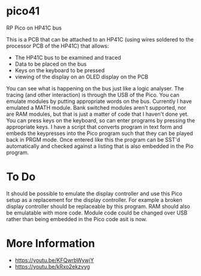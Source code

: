 # pico41
RP Pico on HP41C bus

This is a PCB that can be attached to an HP41C (using wires soldered to the processor PCB of the HP41C) that allows:

* The HP41C bus to be examined and traced
* Data to be placed on the bus
* Keys on the keyboard to be pressed
* viewing of the display on an OLED display on the PCB

You can see what is happening on the bus just like a logic analyser. The tracing (and other interaction) is through the USB of the Pico.
You can emulate modules by putting appropriate words on the bus. Currently I have emulated a MATH module. Bank switched modules aren't supported, nor are RAM modules, but that is just a matter of code that I haven't done yet.
You can press keys on the keyboard, so can enter programs by pressing the appropriate keys. I have a script that converts program in text form and embeds the keypresses into the Pico program such that they can be played back in PRGM mode. Once entered like this the program can be SST'd automatically and checked against a listing that is also embedded in the Pio program.

To Do
=====

It should be possible to emulate the display controller and use this Pico setup as a replacement for the display controller. For example a broken display controller should be replaceable by this program.
RAM should also be emulatable with more code.
Module code could be changed over USB rather than being embedded in the Pico code asit is now.


More Information
================

* https://youtu.be/KFQwrbWywjY
* https://youtu.be/kRxo2ekzvyg
